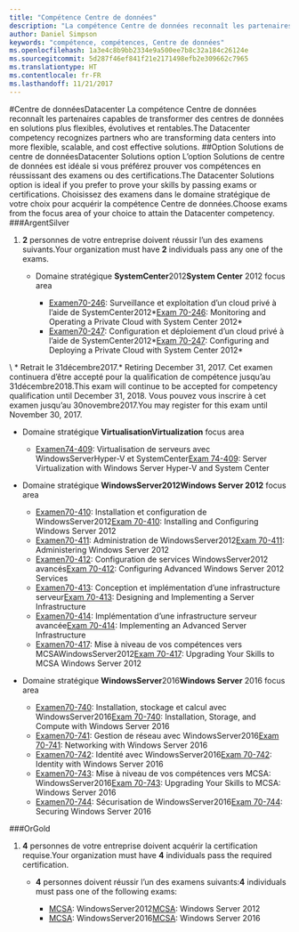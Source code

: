 ```yaml
---
title: "Compétence Centre de données"
description: "La compétence Centre de données reconnaît les partenaires capables de transformer des centres de données en solutions plus flexibles, évolutives et rentables."
author: Daniel Simpson
keywords: "compétence, compétences, Centre de données"
ms.openlocfilehash: 1a3e4c8b9bb2334e9a500ee7b8c32a184c26124e
ms.sourcegitcommit: 5d287f46ef841f21e2171498efb2e309662c7965
ms.translationtype: HT
ms.contentlocale: fr-FR
ms.lasthandoff: 11/21/2017
---
```

#<a name="datacenter"></a><span data-ttu-id="44367-104">Centre de données</span><span class="sxs-lookup"><span data-stu-id="44367-104">Datacenter</span></span>
<span data-ttu-id="44367-105">La compétence Centre de données reconnaît les partenaires capables de transformer des centres de données en solutions plus flexibles, évolutives et rentables.</span><span class="sxs-lookup"><span data-stu-id="44367-105">The Datacenter competency recognizes partners who are transforming data centers into more flexible, scalable, and cost effective solutions.</span></span>
##<a name="datacenter-solutions-option"></a><span data-ttu-id="44367-106">Option Solutions de centre de données</span><span class="sxs-lookup"><span data-stu-id="44367-106">Datacenter Solutions option</span></span>
<span data-ttu-id="44367-107">L’option Solutions de centre de données est idéale si vous préférez prouver vos compétences en réussissant des examens ou des certifications.</span><span class="sxs-lookup"><span data-stu-id="44367-107">The Datacenter Solutions option is ideal if you prefer to prove your skills by passing exams or certifications.</span></span> <span data-ttu-id="44367-108">Choisissez des examens dans le domaine stratégique de votre choix pour acquérir la compétence Centre de données.</span><span class="sxs-lookup"><span data-stu-id="44367-108">Choose exams from the focus area of your choice to attain the Datacenter competency.</span></span>
###<a name="silver"></a><span data-ttu-id="44367-109">Argent</span><span class="sxs-lookup"><span data-stu-id="44367-109">Silver</span></span>
1. <span data-ttu-id="44367-110">**2** personnes de votre entreprise doivent réussir l’un des examens suivants.</span><span class="sxs-lookup"><span data-stu-id="44367-110">Your organization must have **2** individuals pass any one of the exams.</span></span>

    - <span data-ttu-id="44367-111">Domaine stratégique **SystemCenter**2012</span><span class="sxs-lookup"><span data-stu-id="44367-111">**System Center** 2012 focus area</span></span>

        - <span data-ttu-id="44367-112">[Examen70-246](https://www.microsoft.com/en-us/learning/exam-70-246.aspx): Surveillance et exploitation d’un cloud privé à l’aide de SystemCenter2012*</span><span class="sxs-lookup"><span data-stu-id="44367-112">[Exam 70-246](https://www.microsoft.com/en-us/learning/exam-70-246.aspx): Monitoring and Operating a Private Cloud with System Center 2012*</span></span>
        - <span data-ttu-id="44367-113">[Examen70-247](https://www.microsoft.com/en-us/learning/exam-70-247.aspx): Configuration et déploiement d’un cloud privé à l’aide de SystemCenter2012*</span><span class="sxs-lookup"><span data-stu-id="44367-113">[Exam 70-247](https://www.microsoft.com/en-us/learning/exam-70-247.aspx): Configuring and Deploying a Private Cloud with System Center 2012*</span></span>

<span data-ttu-id="44367-114">\ * Retrait le 31décembre2017.</span><span class="sxs-lookup"><span data-stu-id="44367-114">\* Retiring December 31, 2017.</span></span> <span data-ttu-id="44367-115">Cet examen continuera d’être accepté pour la qualification de compétence jusqu’au 31décembre2018.</span><span class="sxs-lookup"><span data-stu-id="44367-115">This exam will continue to be accepted for competency qualification until December 31, 2018.</span></span> <span data-ttu-id="44367-116">Vous pouvez vous inscrire à cet examen jusqu’au 30novembre2017.</span><span class="sxs-lookup"><span data-stu-id="44367-116">You may register for this exam until November 30, 2017.</span></span>

   - <span data-ttu-id="44367-117">Domaine stratégique **Virtualisation**</span><span class="sxs-lookup"><span data-stu-id="44367-117">**Virtualization** focus area</span></span>

        - <span data-ttu-id="44367-118">[Examen74-409](https://www.microsoft.com/en-us/learning/exam-74-409.aspx): Virtualisation de serveurs avec WindowsServerHyper-V et SystemCenter</span><span class="sxs-lookup"><span data-stu-id="44367-118">[Exam 74-409](https://www.microsoft.com/en-us/learning/exam-74-409.aspx): Server Virtualization with Windows Server Hyper-V and System Center</span></span>

   - <span data-ttu-id="44367-119">Domaine stratégique **WindowsServer2012**</span><span class="sxs-lookup"><span data-stu-id="44367-119">**Windows Server 2012** focus area</span></span>

        - <span data-ttu-id="44367-120">[Examen70-410](https://www.microsoft.com/en-us/learning/exam-70-410.aspx): Installation et configuration de WindowsServer2012</span><span class="sxs-lookup"><span data-stu-id="44367-120">[Exam 70-410](https://www.microsoft.com/en-us/learning/exam-70-410.aspx): Installing and Configuring Windows Server 2012</span></span>
        - <span data-ttu-id="44367-121">[Examen70-411](https://www.microsoft.com/en-us/learning/exam-70-411.aspx): Administration de WindowsServer2012</span><span class="sxs-lookup"><span data-stu-id="44367-121">[Exam 70-411](https://www.microsoft.com/en-us/learning/exam-70-411.aspx): Administering Windows Server 2012</span></span>
        - <span data-ttu-id="44367-122">[Examen70-412](https://www.microsoft.com/en-us/learning/exam-70-412.aspx): Configuration de services WindowsServer2012 avancés</span><span class="sxs-lookup"><span data-stu-id="44367-122">[Exam 70-412](https://www.microsoft.com/en-us/learning/exam-70-412.aspx): Configuring Advanced Windows Server 2012 Services</span></span>
        - <span data-ttu-id="44367-123">[Examen70-413](https://www.microsoft.com/en-us/learning/exam-70-413.aspx): Conception et implémentation d’une infrastructure serveur</span><span class="sxs-lookup"><span data-stu-id="44367-123">[Exam 70-413](https://www.microsoft.com/en-us/learning/exam-70-413.aspx): Designing and Implementing a Server Infrastructure</span></span>
        - <span data-ttu-id="44367-124">[Examen70-414](https://www.microsoft.com/en-us/learning/exam-70-414.aspx): Implémentation d’une infrastructure serveur avancée</span><span class="sxs-lookup"><span data-stu-id="44367-124">[Exam 70-414](https://www.microsoft.com/en-us/learning/exam-70-414.aspx): Implementing an Advanced Server Infrastructure</span></span>
        - <span data-ttu-id="44367-125">[Examen70-417](https://www.microsoft.com/en-us/learning/exam-70-417.aspx): Mise à niveau de vos compétences vers MCSAWindowsServer2012</span><span class="sxs-lookup"><span data-stu-id="44367-125">[Exam 70-417](https://www.microsoft.com/en-us/learning/exam-70-417.aspx): Upgrading Your Skills to MCSA Windows Server 2012</span></span>

   - <span data-ttu-id="44367-126">Domaine stratégique **WindowsServer**2016</span><span class="sxs-lookup"><span data-stu-id="44367-126">**Windows Server** 2016 focus area</span></span>
        - <span data-ttu-id="44367-127">[Examen70-740](https://www.microsoft.com/en-us/learning/exam-70-740.aspx): Installation, stockage et calcul avec WindowsServer2016</span><span class="sxs-lookup"><span data-stu-id="44367-127">[Exam 70-740](https://www.microsoft.com/en-us/learning/exam-70-740.aspx): Installation, Storage, and Compute with Windows Server 2016</span></span>
        - <span data-ttu-id="44367-128">[Examen70-741](https://www.microsoft.com/en-us/learning/exam-70-741.aspx): Gestion de réseau avec WindowsServer2016</span><span class="sxs-lookup"><span data-stu-id="44367-128">[Exam 70-741](https://www.microsoft.com/en-us/learning/exam-70-741.aspx): Networking with Windows Server 2016</span></span>
        - <span data-ttu-id="44367-129">[Examen70-742](https://www.microsoft.com/en-us/learning/exam-70-742.aspx): Identité avec WindowsServer2016</span><span class="sxs-lookup"><span data-stu-id="44367-129">[Exam 70-742](https://www.microsoft.com/en-us/learning/exam-70-742.aspx): Identity with Windows Server 2016</span></span>
        - <span data-ttu-id="44367-130">[Examen70-743](https://www.microsoft.com/en-us/learning/exam-70-743.aspx): Mise à niveau de vos compétences vers MCSA: WindowsServer2016</span><span class="sxs-lookup"><span data-stu-id="44367-130">[Exam 70-743](https://www.microsoft.com/en-us/learning/exam-70-743.aspx): Upgrading Your Skills to MCSA: Windows Server 2016</span></span>
        - <span data-ttu-id="44367-131">[Examen70-744](https://www.microsoft.com/en-us/learning/exam-70-744.aspx): Sécurisation de WindowsServer2016</span><span class="sxs-lookup"><span data-stu-id="44367-131">[Exam 70-744](https://www.microsoft.com/en-us/learning/exam-70-744.aspx): Securing Windows Server 2016</span></span>

###<a name="gold"></a><span data-ttu-id="44367-132">Or</span><span class="sxs-lookup"><span data-stu-id="44367-132">Gold</span></span>
1. <span data-ttu-id="44367-133">**4** personnes de votre entreprise doivent acquérir la certification requise.</span><span class="sxs-lookup"><span data-stu-id="44367-133">Your organization must have **4** individuals pass the required certification.</span></span>

    - <span data-ttu-id="44367-134">**4** personnes doivent réussir l’un des examens suivants:</span><span class="sxs-lookup"><span data-stu-id="44367-134">**4** individuals must pass one of the following exams:</span></span>

        - <span data-ttu-id="44367-135">[MCSA](https://www.microsoft.com/en-us/learning/mcsa-windows-server-certification.aspx): WindowsServer2012</span><span class="sxs-lookup"><span data-stu-id="44367-135">[MCSA](https://www.microsoft.com/en-us/learning/mcsa-windows-server-certification.aspx): Windows Server 2012</span></span>
        - <span data-ttu-id="44367-136">[MCSA](https://www.microsoft.com/en-us/learning/mcsa-windows-server-2016-certification.aspx): WindowsServer2016</span><span class="sxs-lookup"><span data-stu-id="44367-136">[MCSA](https://www.microsoft.com/en-us/learning/mcsa-windows-server-2016-certification.aspx): Windows Server 2016</span></span>
